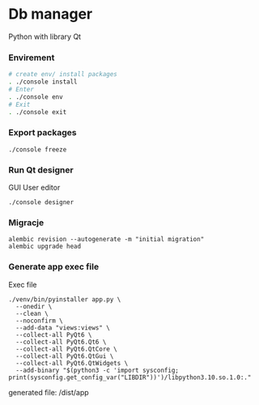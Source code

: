 
# Db manager

Python with library Qt


### Envirement

```bash
# create env/ install packages
. ./console install
# Enter
. ./console env
# Exit
. ./console exit
```

### Export packages

```
./console freeze
```

### Run Qt designer

GUI User editor

```
./console designer
```


### Migracje

```
alembic revision --autogenerate -m "initial migration"
alembic upgrade head
```


### Generate app exec file

Exec file

```
./venv/bin/pyinstaller app.py \
  --onedir \
  --clean \
  --noconfirm \
  --add-data "views:views" \
  --collect-all PyQt6 \
  --collect-all PyQt6.Qt6 \
  --collect-all PyQt6.QtCore \
  --collect-all PyQt6.QtGui \
  --collect-all PyQt6.QtWidgets \
  --add-binary "$(python3 -c 'import sysconfig; print(sysconfig.get_config_var("LIBDIR"))')/libpython3.10.so.1.0:."
```

generated file: /dist/app